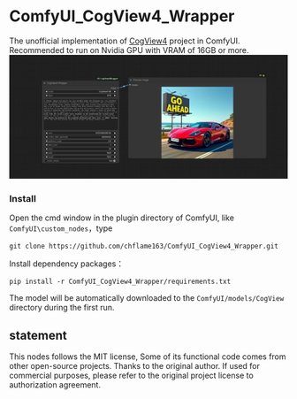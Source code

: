 # ComfyUI_CogView4_Wrapper


The unofficial implementation of [CogView4](https://github.com/THUDM/CogView4) project in ComfyUI.    
Recommended to run on Nvidia GPU with VRAM of 16GB or more.
![image](image/cogview4_wrapper_example.jpg)

### Install
Open the cmd window in the plugin directory of ComfyUI, like ```ComfyUI\custom_nodes```，type  
```
git clone https://github.com/chflame163/ComfyUI_CogView4_Wrapper.git
```
Install dependency packages：
```
pip install -r ComfyUI_CogView4_Wrapper/requirements.txt
```

The model will be automatically downloaded to the ```ComfyUI/models/CogView``` directory during the first run.

    

## statement
This nodes follows the MIT license, Some of its functional code comes from other open-source projects. Thanks to the original author. If used for commercial purposes, please refer to the original project license to authorization agreement.